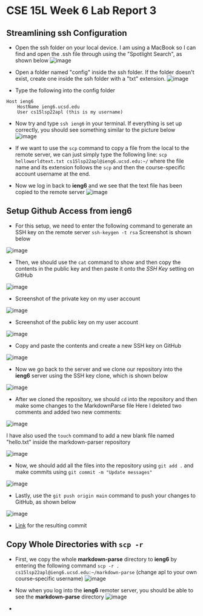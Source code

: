 # CSE 15L Week 6 Lab Report 3

## Streamlining ssh Configuration
* Open the ssh folder on your local device. I am using a MacBook so
I can find and open the .ssh file through using the "Spotlight Search",
as shown below
![image](lab1.jpg)

* Open a folder named "config" inside the ssh folder. If the folder doesn't exist, create one inside the ssh folder with a "txt" extension.
![image](lab2.jpg)

* Type the following into the config folder
```
Host ieng6
    HostName ieng6.ucsd.edu
    User cs15lsp22apl (this is my username)
```

* Now try and type `ssh ieng6` in your terminal. If everything is set up correctly, you should see something similar to the picture below
 ![image](lab3.jpg)

* If we want to use the `scp` command to copy a file from the local to the remote server, we can just simply type the following line:
`scp helloworldtext.txt cs15lsp22apl@ieng6.ucsd.edu:~/` 
where the file name and its extension follows the `scp` and then the course-specific account username at the end.

* Now we log in back to **ieng6** and we see that the text file has been copied to the remote server
![image](lab5.jpg)

## Setup Github Access from ieng6
* For this setup, we need to enter the following command to generate an SSH key on the remote server
`ssh-keygen -t rsa`
Screenshot is shown below

![image](lab6.jpg) 

* Then, we should use the `cat` command to show and then copy the contents in the public key and then paste it onto the *SSH Key* setting on GitHub

![image](lab7.jpg)

* Screenshot of the private key on my user account

![image](lab8.jpg)

* Screenshot of the public key on my user account

![image](lab9.jpg)

* Copy and paste the contents and create a new SSH key on GitHub

![image](lab10.jpg)

* Now we go back to the server and we clone our repository into the **ieng6** server using the SSH key clone, which is shown below

![image](lab11.jpg)

* After we cloned the repository, we should `cd` into the repository and then make some changes to the MarkdownParse file
Here I deleted two comments and added two new comments:

![image](lab12.jpg)

I have also used the `touch` command to add a new blank file named "hello.txt" inside the markdown-parser repository

![image](lab13.jpg)

* Now, we should add all the files into the repository using `git add .` and make commits using `git commit -m "Update messages"`

![image](lab14.jpg)

* Lastly, use the `git push origin main` command to push your changes to GitHub, as shown below

![image](lab15.jpg)

* [Link](https://github.com/stevex626/markdown-parser/commit/7a2f331c4338c109b7ab38e6dd48ccf40952f67c) for the resulting commit

## Copy Whole Directories with `scp -r`
* First, we copy the whole **markdown-parse** directory to **ieng6** by entering the following command
`scp -r . cs15lsp22apl@ieng6.ucsd.edu:~/markdown-parse` (change apl to your own course-specific username)
![image](lab16.jpg)

* Now when you log into the **ieng6** remoter server, you should be able to see the **markdown-parse** directory
![image](lab17.jpg)

*
